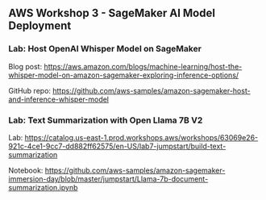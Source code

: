 ## AWS Workshop 3 - SageMaker AI Model Deployment

### Lab: Host OpenAI Whisper Model on SageMaker

Blog post: https://aws.amazon.com/blogs/machine-learning/host-the-whisper-model-on-amazon-sagemaker-exploring-inference-options/

GitHub repo: https://github.com/aws-samples/amazon-sagemaker-host-and-inference-whisper-model

### Lab: Text Summarization with Open Llama 7B V2

Lab: https://catalog.us-east-1.prod.workshops.aws/workshops/63069e26-921c-4ce1-9cc7-dd882ff62575/en-US/lab7-jumpstart/build-text-summarization

Notebook: https://github.com/aws-samples/amazon-sagemaker-immersion-day/blob/master/jumpstart/Llama-7b-document-summarization.ipynb

